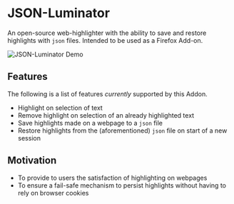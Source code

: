 # JSON-Luminator

An open-source web-highlighter with the ability to save and restore highlights with `json` files. Intended to be used as a Firefox Add-on.

![JSON-Luminator Demo](https://drive.google.com/file/d/1WT3rm2wksNbGDNgRZ-Hnf0Ozm6roaaGh/view)

## Features
The following is a list of features *currently* supported by this Addon.
- Highlight on selection of text
- Remove highlight on selection of an already highlighted text
- Save highlights made on a webpage to a `json` file
- Restore highlights from the (aforementioned) `json` file on start of a new session

## Motivation
- To provide to users the satisfaction of highlighting on webpages
- To ensure a fail-safe mechanism to persist highlights without having to rely on browser cookies
